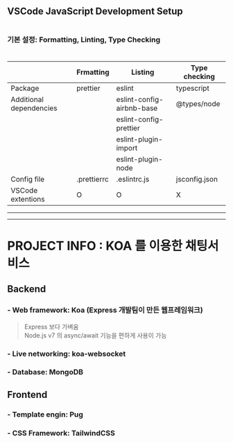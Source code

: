 ## VSCode JavaScript Development Setup
#
### 기본 설정: Formatting, Linting, Type Checking
#

||Frmatting|Listing|Type checking|
|------|---|---|---|
|Package|prettier|eslint|typescript|
|Additional dependencies||eslint-config-airbnb-base|@types/node|
|||eslint-config-prettier||
|||eslint-plugin-import||
|||eslint-plugin-node||
|Config file|.prettierrc|.eslintrc.js|jsconfig.json|
|VSCode extentions|O|O|X|

***
***

# PROJECT INFO : KOA 를 이용한 채팅서비스
## Backend
### - Web framework: Koa (Express 개발팀이 만든 웹프레임워크)
> Express 보다 가벼움  
> Node.js v7 의 async/await 기능을 편하게 사용이 가능
### - Live networking: koa-websocket
### - Database: MongoDB  
## Frontend
### - Template engin: Pug
### - CSS Framework: TailwindCSS

